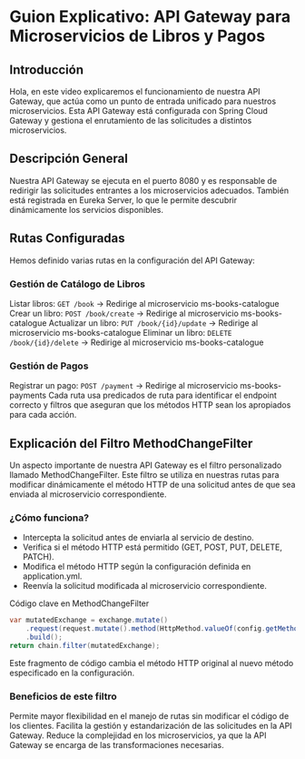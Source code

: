 # Guion Explicativo: API Gateway para Microservicios de Libros y Pagos
## Introducción
Hola, en este video explicaremos el funcionamiento de nuestra API Gateway, que actúa como un punto de entrada unificado para nuestros microservicios. Esta API Gateway está configurada con Spring Cloud Gateway y gestiona el enrutamiento de las solicitudes a distintos microservicios.

## Descripción General
Nuestra API Gateway se ejecuta en el puerto 8080 y es responsable de redirigir las solicitudes entrantes a los microservicios adecuados. También está registrada en Eureka Server, lo que le permite descubrir dinámicamente los servicios disponibles.

## Rutas Configuradas
Hemos definido varias rutas en la configuración del API Gateway:

### Gestión de Catálogo de Libros
Listar libros: `GET /book` → Redirige al microservicio ms-books-catalogue
Crear un libro: `POST /book/create` → Redirige al microservicio ms-books-catalogue
Actualizar un libro: `PUT /book/{id}/update` → Redirige al microservicio ms-books-catalogue
Eliminar un libro: `DELETE /book/{id}/delete` → Redirige al microservicio ms-books-catalogue

### Gestión de Pagos
Registrar un pago: `POST /payment` → Redirige al microservicio ms-books-payments
Cada ruta usa predicados de ruta para identificar el endpoint correcto y filtros que aseguran que los métodos HTTP sean los apropiados para cada acción.

## Explicación del Filtro MethodChangeFilter
Un aspecto importante de nuestra API Gateway es el filtro personalizado llamado MethodChangeFilter. Este filtro se utiliza en nuestras rutas para modificar dinámicamente el método HTTP de una solicitud antes de que sea enviada al microservicio correspondiente.

### ¿Cómo funciona?
- Intercepta la solicitud antes de enviarla al servicio de destino.
- Verifica si el método HTTP está permitido (GET, POST, PUT, DELETE, PATCH).
- Modifica el método HTTP según la configuración definida en application.yml.
- Reenvía la solicitud modificada al microservicio correspondiente.

Código clave en MethodChangeFilter
``` java
var mutatedExchange = exchange.mutate()
    .request(request.mutate().method(HttpMethod.valueOf(config.getMethod())).build())
    .build();
return chain.filter(mutatedExchange);
```
Este fragmento de código cambia el método HTTP original al nuevo método especificado en la configuración.

### Beneficios de este filtro
Permite mayor flexibilidad en el manejo de rutas sin modificar el código de los clientes.
Facilita la gestión y estandarización de las solicitudes en la API Gateway.
Reduce la complejidad en los microservicios, ya que la API Gateway se encarga de las transformaciones necesarias.